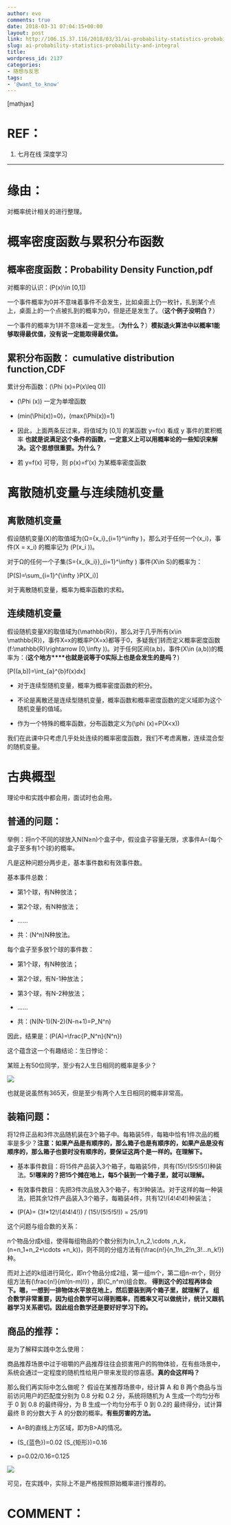 ```yaml
---
author: evo
comments: true
date: 2018-03-31 07:04:15+00:00
layout: post
link: http://106.15.37.116/2018/03/31/ai-probability-statistics-probability-and-integral/
slug: ai-probability-statistics-probability-and-integral
title: 
wordpress_id: 2137
categories:
- 随想与反思
tags:
- '@want_to_know'
---
```


<!-- more -->

[mathjax]


# REF：






  1. 七月在线 深度学习

********************************************************************************


# 缘由：


对概率统计相关的进行整理。




# 概率密度函数与累积分布函数




## 概率密度函数：Probability Density Function,pdf


对概率的认识：\(P(x)\in [0,1]\)

一个事件概率为0并不意味着事件不会发生，比如桌面上仍一枚针，扎到某个点上，桌面上的一个点被扎到的概率为0，但是还是发生了。（**这个例子没明白？**）

一个事件的概率为1并不意味着一定发生。（**为什么？**）**模拟退火算法中以概率1能够取得最优值，没有说一定能取得最优值。**


## 累积分布函数： cumulative distribution function,CDF


累计分布函数：\(\Phi (x)=P(x\leq 0)\)




  * \(\Phi (x)\) 一定为单增函数

  * \(min(\Phi(x))=0\)，\(max(\Phi(x))=1\)

  * 因此，上面两条反过来，将值域为 [0,1] 的某函数 y=f(x) 看成 y 事件的累积概率 **也就是说满足这个条件的函数，一定意义上可以用概率论的一些知识来解决。这个思想很重要。为什么？**

  * 若 y=f(x) 可导，则 p(x)=f’(x) 为某概率密度函数




# 




# 




# 离散随机变量与连续随机变量




## 离散随机变量


假设随机变量\(X\)的取值域为\(Ω=\{x_i\}_{i=1}^\infty \)，那么对于任何一个\(x_i\)，事件\(X = x_i\) 的概率记为 \(P(x_i )\)。

对于Ω的任何一个子集\(S=\{x_{k_i}\}_{i=1}^\infty \) 事件\(X\in S\)的概率为：

\[P(S)=\sum_{i=1}^{\infty }P(X_i)\]

对于离散随机变量，概率为概率函数的求和。


## 连续随机变量


假设随机变量X的取值域为\(\mathbb{R}\)，那么对于几乎所有\(x\in \mathbb{R}\)，事件X=x的概率P(X=x)都等于0，多疑我们转而定义概率密度函数 \(f:\mathbb{R}\rightarrow [0,\infty )\)。对于任何区间(a,b)，事件\(X\in (a,b)\)的概率为：(**这个地方****也就是说等于0实际上也是会发生的是吗？**)

\[P((a,b))=\int_{a}^{b}f(x)dx\]




  * 对于连续型随机变量，概率为概率密度函数的积分。

  * 不论是离散还是连续型随机变量，概率函数和概率密度函数的定义域即为这个随机变量的值域。

  * 作为一个特殊的概率函数，分布函数定义为\(\phi (x)=P(X<x)\)


我们在此课中只考虑几乎处处连续的概率密度函数，我们不考虑离散，连续混合型的随机变量。


# 




# 




# 古典概型


理论中和实践中都会用，面试时也会用。


## 普通的问题：


举例：将n个不同的球放入N(N≥n)个盒子中，假设盒子容量无限，求事件A={每个盒子至多有1个球}的概率。

凡是这种问题分两步走，基本事件数和有效事件数。


基本事件总数：








 	
  * 第1个球，有N种放法；

  * 第2个球，有N种放法；

  * ......

  * 共：\(N^n\)N种放法。







每个盒子至多放1个球的事件数：






 	
  * 第1个球，有N种放法；

  * 第2个球，有N-1种放法；

  * 第3个球，有N-2种放法；

  * ......

  * 共：\(N(N-1)(N-2)(N-n+1)=P_N^n\)




因此，结果是：\(P(A)=\frac{P_N^n}{N^n})




这个蕴含这一个有趣结论：生日悖论：




某班上有50位同学，至少有2人生日相同的概率是多少？


![](http://106.15.37.116/wp-content/uploads/2018/04/img_5ac5de0ea33a6.png)

也就是说虽然有365天，但是至少有两个人生日相同的概率非常高。


## 装箱问题：




将12件正品和3件次品随机装在3个箱子中。每箱装5件，每箱中恰有1件次品的概率是多少？**注意：如果产品是有顺序的，那么箱子也是有顺序的，如果产品是没有顺序的，那么箱子也要时没有顺序的，要保证这两个是一样的。在理解下。**










  * 基本事件数目：将15件产品装入3个箱子，每箱装5件，共有\(15!/(5!5!5!)\)种装法。**5!哪来的？把15个摊在地上，每5个装到一个箱子里，就可以理解。**

  * 有效事件数目：先把3件次品放入3个箱子，有3!种装法。对于这样的每一种装法，把其余12件产品装入3个箱子，每箱装4件，共有12!/(4!4!4!)种装法；

  * \(P(A)= (3!*12!/(4!4!4!)) / (15!/(5!5!5!)) = 25/91\)





这个问题与组合数的关系：


n个物品分成k组，使得每组物品的个数分别为\(n_1,n_2,\cdots ,n_k，(n=n_1+n_2+\cdots +n_k)\)，则不同的分组方法有\(\frac{n!}{n_1!n_2!n_3!...n_k!}\)种。




而对上述的k组进行简化，即n个物品分成2组，第一组m个，第二组n-m个，则分组方法有\(\frac{n!}{m!(n-m)!}\) ，即\(C_n^m\)组合数。 **得到这个的过程再体会下。嗯，一想到一排物体水平放在地上，然后要装到两个箱子里，就理解了。 组合数学非常重要，因为组合数学可以得到概率，而概率又可以做统计，统计又跟机器学习关系密切。因此组合数学还是要好好学习下的。**





## 商品的推荐：


是为了解释实践中怎么使用：

商品推荐场景中过于咀嚼的产品推荐往往会损害用户的购物体验，在有些场景中，系统会通过一定程度的随机性给用户带来发现的惊喜感。**真的会这样吗？**


那么我们再实际中怎么做呢？ 假设在某推荐场景中，经计算 A 和 B 两个商品与当前访问用户的匹配度分别为 0.8 分和 0.2 分，系统将随机为 A 生成一个均匀分布于 0 到 0.8 的最终得分，为 B 生成一个均匀分布于 0 到 0.2的 最终得分，试计算最终 B 的分数大于 A 的分数的概率。**有些厉害的方法。**






 	
  * A=B的直线上方区域，即为B>A的情况。

  * \(S_{蓝色}\)=0.02 \(S_{矩形}\)=0.16

  * p=0.02/0.16=0.125




![](http://106.15.37.116/wp-content/uploads/2018/03/img_5aba0ef4c6bd6.png)


可见，在实践中，实际上不是严格按照原始概率进行推荐的。


## 





# COMMENT：
